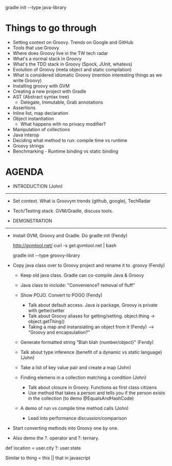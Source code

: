 gradle init --type java-library












# Things to go through
- Setting context on Groovy. Trends on Google and GitHub
- Tools that use Groovy
- Where does Groovy live in the TW tech radar
- What's a normal stack in Groovy
- What's the TDD stack in Groovy (Spock, JUnit, whatevs)
- Evolution of Groovy (meta object and static compilation)
- What is considered idiomatic Groovy (mention interesting things as we write Groovy)
- Installing groovy with GVM
- Creating a new project with Gradle
- AST (Abstract syntax tree)
    - Delegate, Immutable, Grab annotations
- Assertions
- Inline list, map declaration
- Object instantiation
    - What happens with no privacy modifier?
- Manipulation of collections
- Java interop
- Deciding what method to run: compile time vs runtime
-  Groovy strings
- Benchmarking
        - Runtime binding vs static binding



# AGENDA
- INTRODUCTION (John)
------------------
- Set context. What is Groovym trends (github, google), TechRadar
- Tech/Testing stack. GVM/Gradle, discuss tools. 

- DEMONSTRATION
------------------

- Install GVM, Groovy and Gradle. Do gradle init (Fendy)

  http://gvmtool.net/
  curl -s get.gvmtool.net | bash

  gradle init --type groovy-library

- Copy java class over to Groovy project and rename it to .groovy (Fendy)
    - Keep old java class. Gradle can co-compile Java & Groovy

    - Java class to include:
    "Convenience? removal of fluff"
    - Show POJO. Convert to POGO (Fendy)
        - Talk about default access. Java is package, Groovy is private with getter/setter
        - Talk about Groovy aliases for getting/setting. object.thing -> object.getThing()
        - Taking a map and instansiating an object from it (Fendy)
    --> "Groovy and encapsulation?"
    - Generate formatted string "Blah blah {number/object}" (Fendy)

    - Talk about type inference (benefit of a dynamic vs static language) (John)
    - Take a list of key value pair and create a map (John)
    - Finding elemens in a collection matching a condition (John)
        - Talk about closure in Groovy. Functions as first class citizens
        - Use method that takes a person and tells you if the person exists in the collection (to demo @EqualsAndHashCode)



    - A demo of run vs compile time method calls (John)
        - Lead into performance discussion/comparison

- Start converting methods into Groovy one by one.


- Also demo the ?. operator and ?: ternary.

def location = user.city ?: user.state

Similar to thing = this || that in javascript
